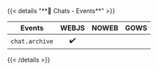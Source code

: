 <div></div>
{{< details "**💬 Chats - Events**" >}}

| **Events**     | WEBJS | NOWEB | GOWS |
| -------------- | :---: | :---: | :--: |
| `chat.archive` |  ✔️   |       |      |

{{< /details >}}
